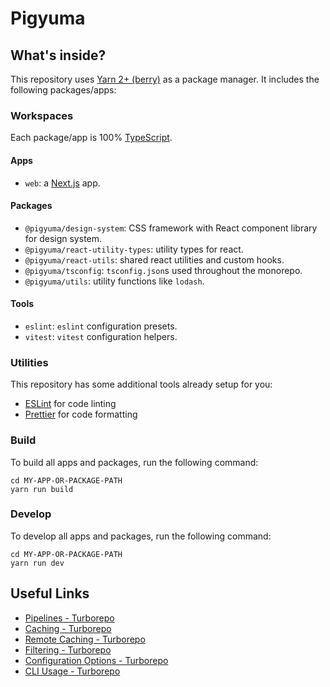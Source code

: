 # Pigyuma

## What's inside?

This repository uses [Yarn 2+ (berry)](https://yarnpkg.com/) as a package manager. It includes the following packages/apps:

### Workspaces

Each package/app is 100% [TypeScript](https://www.typescriptlang.org/).

#### Apps

- `web`: a [Next.js](https://nextjs.org/) app.

#### Packages

- `@pigyuma/design-system`: CSS framework with React component library for design system.
- `@pigyuma/react-utility-types`: utility types for react.
- `@pigyuma/react-utils`: shared react utilities and custom hooks.
- `@pigyuma/tsconfig`: `tsconfig.json`s used throughout the monorepo.
- `@pigyuma/utils`: utility functions like `lodash`.

#### Tools

- `eslint`: `eslint` configuration presets.
- `vitest`: `vitest` configuration helpers.

### Utilities

This repository has some additional tools already setup for you:

- [ESLint](https://eslint.org/) for code linting
- [Prettier](https://prettier.io) for code formatting

### Build

To build all apps and packages, run the following command:

```
cd MY-APP-OR-PACKAGE-PATH
yarn run build
```

### Develop

To develop all apps and packages, run the following command:

```
cd MY-APP-OR-PACKAGE-PATH
yarn run dev
```

## Useful Links

- [Pipelines - Turborepo](https://turbo.build/repo/docs/core-concepts/monorepos/running-tasks)
- [Caching - Turborepo](https://turbo.build/repo/docs/core-concepts/caching)
- [Remote Caching - Turborepo](https://turbo.build/repo/docs/core-concepts/remote-caching)
- [Filtering - Turborepo](https://turbo.build/repo/docs/core-concepts/monorepos/filtering)
- [Configuration Options - Turborepo](https://turbo.build/repo/docs/reference/configuration)
- [CLI Usage - Turborepo](https://turbo.build/repo/docs/reference/command-line-reference)
